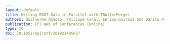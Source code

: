 ```yaml
---
layout: default
title: Writing ROOT Data in Parallel with TBufferMerger
authors: Guilherme Amadio, Philippe Canal, Enrico Guiraud and Danilo Piparo 
publication: EPJ Web of Conferences (Online)
type: IO
doi: 10.1051/epjconf/201921405037
---
```

